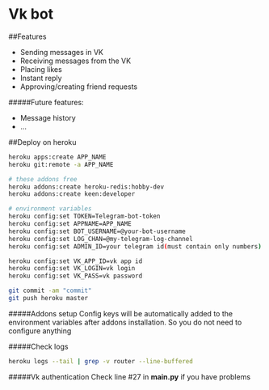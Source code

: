# Vk bot

##Features

- Sending messages in VK
- Receiving messages from the VK
- Placing likes
- Instant reply
- Approving/creating friend requests

#####Future features:
- Message history
- ...


##Deploy on heroku
```bash
heroku apps:create APP_NAME
heroku git:remote -a APP_NAME

# these addons free
heroku addons:create heroku-redis:hobby-dev
heroku addons:create keen:developer

# environment variables
heroku config:set TOKEN=Telegram-bot-token
heroku config:set APPNAME=APP_NAME
heroku config:set BOT_USERNAME=@your-bot-username
heroku config:set LOG_CHAN=@my-telegram-log-channel
heroku config:set ADMIN_ID=your telegram id(must contain only numbers)

heroku config:set VK_APP_ID=vk app id
heroku config:set VK_LOGIN=vk login
heroku config:set VK_PASS=vk password

git commit -am "commit"
git push heroku master
```

#####Addons setup
Config keys will be automatically added to the environment variables after addons installation. So you do not need to configure anything

#####Check logs
```bash
heroku logs --tail | grep -v router --line-buffered
```

#####Vk authentication
Check line #27 in **main.py** if you have problems
